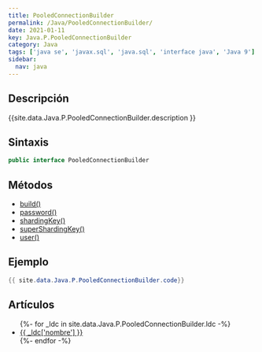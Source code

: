 ```yaml
---
title: PooledConnectionBuilder
permalink: /Java/PooledConnectionBuilder/
date: 2021-01-11
key: Java.P.PooledConnectionBuilder
category: Java
tags: ['java se', 'javax.sql', 'java.sql', 'interface java', 'Java 9']
sidebar: 
  nav: java
---
```


## Descripción
{{site.data.Java.P.PooledConnectionBuilder.description }}

## Sintaxis
~~~java
public interface PooledConnectionBuilder
~~~

## Métodos
* [build()](/Java/PooledConnectionBuilder/build/)
* [password()](/Java/PooledConnectionBuilder/password/)
* [shardingKey()](/Java/PooledConnectionBuilder/shardingKey/)
* [superShardingKey()](/Java/PooledConnectionBuilder/superShardingKey/)
* [user()](/Java/PooledConnectionBuilder/user/)

## Ejemplo
~~~java
{{ site.data.Java.P.PooledConnectionBuilder.code}}
~~~

## Artículos
<ul>
{%- for _ldc in site.data.Java.P.PooledConnectionBuilder.ldc -%}
   <li>
       <a href="{{_ldc['url'] }}">{{ _ldc['nombre'] }}</a>
   </li>
{%- endfor -%}
</ul>
